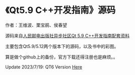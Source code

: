 # 《Qt5.9 C++开发指南》源码

作者：王维波、栗宝鹃、侯春望

源码来自[人民邮电出版社异步社区Qt 5.9 C++开发指南配套资料](https://www.epubit.com/bookDetails?id=N25171)


主要包含Qt5.9/5.12两个版本下的源码，以及书中的彩图。

算是做个github上的备份，官方下载还得注册也是麻烦。。

Update 2023/7/19: QT6 Version [Here](https://github.com/RivTian/Qt6_Cplusplus-DevelopmentTutorialCode/tree/main)

